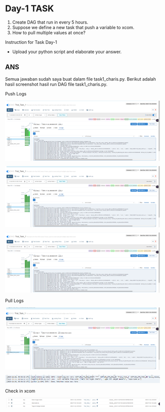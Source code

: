 # Day-1 TASK
1. Create DAG that run in every 5 hours.
2. Suppose we define a new task that push a variable to xcom.
3. How to pull multiple values at once?

Instruction for Task Day-1
- Upload your python script and elaborate your answer.

## ANS
Semua jawaban sudah saya buat dalam file task1_charis.py. Berikut adalah hasil screenshot hasil run DAG file task1_charis.py.

Push Logs

![Alt text](image.png)

![Alt text](image-1.png)

![Alt text](image-2.png)

Pull Logs

![Alt text](image-3.png)

![Alt text](image-4.png)

Check in xcom

![Alt text](image-5.png)



